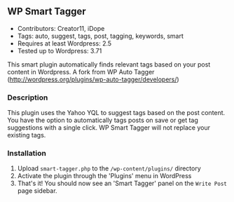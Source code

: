 ## WP Smart Tagger
* Contributors: Creator11, iDope
* Tags: auto, suggest, tags, post, tagging, keywords, smart
* Requires at least Wordpress: 2.5
* Tested up to Wordpress: 3.71

This smart plugin automatically finds relevant tags based on your post content in Wordpress. 
A fork from WP Auto Tagger (http://wordpress.org/plugins/wp-auto-tagger/developers/)

### Description

This plugin uses the Yahoo YQL to suggest tags based on the post content. You have the option to automatically tags posts on save or get tag suggestions with a single click. WP Smart Tagger will not replace your existing tags.

### Installation

1. Upload `smart-tagger.php` to the `/wp-content/plugins/` directory
2. Activate the plugin through the 'Plugins' menu in WordPress
3. That's it! You should now see an 'Smart Tagger' panel on the `Write Post` page sidebar.
